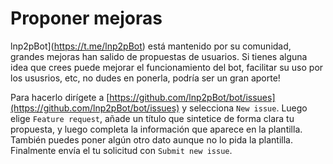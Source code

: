 # Proponer mejoras

lnp2pBot](https://t.me/lnp2pBot) está mantenido por su comunidad, grandes mejoras han salido de propuestas de usuarios. Si tienes alguna idea que crees puede mejorar el funcionamiento del bot, facilitar su uso por los ususrios, etc, no dudes en ponerla, podría ser un gran aporte!

Para hacerlo dirígete a [https://github.com/lnp2pBot/bot/issues](https://github.com/lnp2pBot/bot/issues) y selecciona `New issue`. Luego elige `Feature request`, añade un título que sintetice de forma clara tu propuesta, y luego completa la información que aparece en la plantilla. También puedes poner algún otro dato aunque no lo pida la plantilla. Finalmente envía el tu solicitud con `Submit new issue`.
